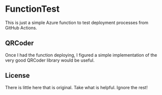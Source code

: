 # FunctionTest
This is just a simple Azure function to test deployment processes from GitHub Actions.  

## QRCoder
Once I had the function deploying, I figured a simple implementation of the very good QRCoder library would be useful.

## License
There is little here that is original.  Take what is helpful.  Ignore the rest!
